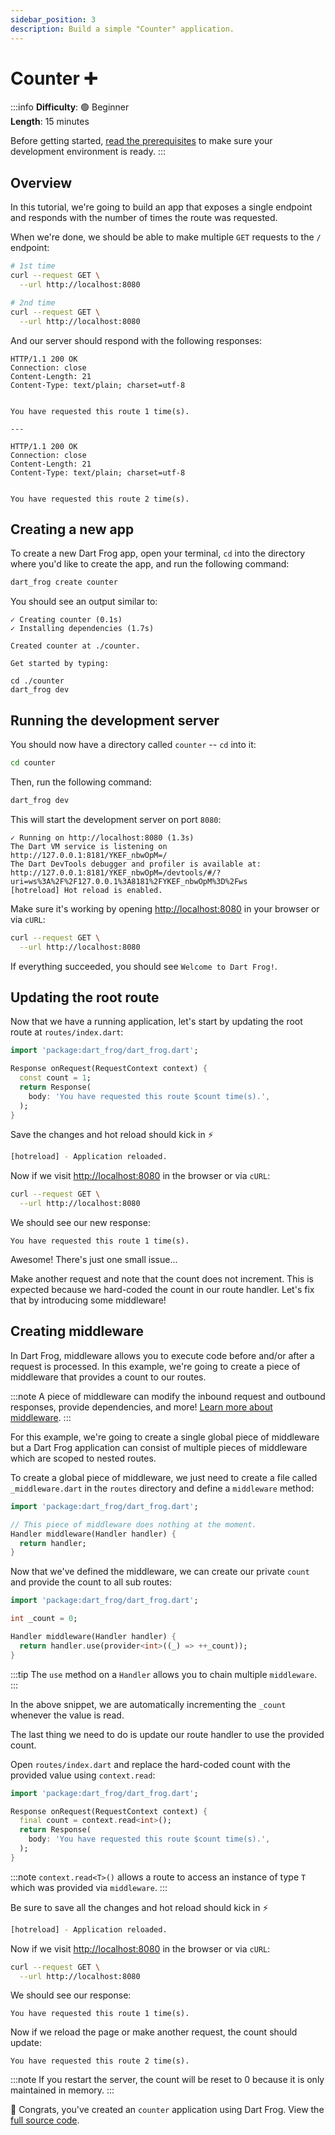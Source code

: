 ```yaml
---
sidebar_position: 3
description: Build a simple "Counter" application.
---
```


# Counter ➕

:::info
**Difficulty**: 🟢 Beginner<br/>
**Length**: 15 minutes

Before getting started, [read the prerequisites](/docs/overview#prerequisites) to make sure your development environment is ready.
:::

## Overview

In this tutorial, we're going to build an app that exposes a single endpoint and responds with the number of times the route was requested.

When we're done, we should be able to make multiple `GET` requests to the `/` endpoint:

```bash
# 1st time
curl --request GET \
  --url http://localhost:8080

# 2nd time
curl --request GET \
  --url http://localhost:8080
```

And our server should respond with the following responses:

```
HTTP/1.1 200 OK
Connection: close
Content-Length: 21
Content-Type: text/plain; charset=utf-8


You have requested this route 1 time(s).

---

HTTP/1.1 200 OK
Connection: close
Content-Length: 21
Content-Type: text/plain; charset=utf-8


You have requested this route 2 time(s).
```

## Creating a new app

To create a new Dart Frog app, open your terminal, `cd` into the directory where you'd like to create the app, and run the following command:

```bash
dart_frog create counter
```

You should see an output similar to:

```
✓ Creating counter (0.1s)
✓ Installing dependencies (1.7s)

Created counter at ./counter.

Get started by typing:

cd ./counter
dart_frog dev
```

## Running the development server

You should now have a directory called `counter` -- `cd` into it:

```bash
cd counter
```

Then, run the following command:

```bash
dart_frog dev
```

This will start the development server on port `8080`:

```
✓ Running on http://localhost:8080 (1.3s)
The Dart VM service is listening on http://127.0.0.1:8181/YKEF_nbwOpM=/
The Dart DevTools debugger and profiler is available at: http://127.0.0.1:8181/YKEF_nbwOpM=/devtools/#/?uri=ws%3A%2F%2F127.0.0.1%3A8181%2FYKEF_nbwOpM%3D%2Fws
[hotreload] Hot reload is enabled.
```

Make sure it's working by opening [http://localhost:8080](http://localhost:8080) in your browser or via `cURL`:

```bash
curl --request GET \
  --url http://localhost:8080
```

If everything succeeded, you should see `Welcome to Dart Frog!`.

## Updating the root route

Now that we have a running application, let's start by updating the root route at `routes/index.dart`:

```dart
import 'package:dart_frog/dart_frog.dart';

Response onRequest(RequestContext context) {
  const count = 1;
  return Response(
    body: 'You have requested this route $count time(s).',
  );
}
```

Save the changes and hot reload should kick in ⚡️

```bash
[hotreload] - Application reloaded.
```

Now if we visit [http://localhost:8080](http://localhost:8080) in the browser or via `cURL`:

```bash
curl --request GET \
  --url http://localhost:8080
```

We should see our new response:

```
You have requested this route 1 time(s).
```

Awesome! There's just one small issue...

Make another request and note that the count does not increment. This is expected because we hard-coded the count in our route handler. Let's fix that by introducing some middleware!

## Creating middleware

In Dart Frog, middleware allows you to execute code before and/or after a request is processed. In this example, we're going to create a piece of middleware that provides a count to our routes.

:::note
A piece of middleware can modify the inbound request and outbound responses, provide dependencies, and more! [Learn more about middleware](/docs/basics/middleware).
:::

For this example, we're going to create a single global piece of middleware but a Dart Frog application can consist of multiple pieces of middleware which are scoped to nested routes.

To create a global piece of middleware, we just need to create a file called `_middleware.dart` in the `routes` directory and define a `middleware` method:

```dart
import 'package:dart_frog/dart_frog.dart';

// This piece of middleware does nothing at the moment.
Handler middleware(Handler handler) {
  return handler;
}
```

Now that we've defined the middleware, we can create our private `count` and provide the count to all sub routes:

```dart
import 'package:dart_frog/dart_frog.dart';

int _count = 0;

Handler middleware(Handler handler) {
  return handler.use(provider<int>((_) => ++_count));
}
```

:::tip
The `use` method on a `Handler` allows you to chain multiple `middleware`.
:::

In the above snippet, we are automatically incrementing the `_count` whenever the value is read.

The last thing we need to do is update our route handler to use the provided count.

Open `routes/index.dart` and replace the hard-coded count with the provided value using `context.read`:

```dart
import 'package:dart_frog/dart_frog.dart';

Response onRequest(RequestContext context) {
  final count = context.read<int>();
  return Response(
    body: 'You have requested this route $count time(s).',
  );
}
```

:::note
`context.read<T>()` allows a route to access an instance of type `T` which was provided via `middleware`.
:::

Be sure to save all the changes and hot reload should kick in ⚡️

```bash
[hotreload] - Application reloaded.
```

Now if we visit [http://localhost:8080](http://localhost:8080) in the browser or via `cURL`:

```bash
curl --request GET \
  --url http://localhost:8080
```

We should see our response:

```
You have requested this route 1 time(s).
```

Now if we reload the page or make another request, the count should update:

```
You have requested this route 2 time(s).
```

:::note
If you restart the server, the count will be reset to 0 because it is only maintained in memory.
:::

🎉 Congrats, you've created an `counter` application using Dart Frog. View the [full source code](https://github.com/VeryGoodOpenSource/dart_frog/tree/main/examples/counter).
